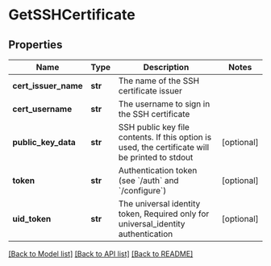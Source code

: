 # GetSSHCertificate

## Properties
Name | Type | Description | Notes
------------ | ------------- | ------------- | -------------
**cert_issuer_name** | **str** | The name of the SSH certificate issuer | 
**cert_username** | **str** | The username to sign in the SSH certificate | 
**public_key_data** | **str** | SSH public key file contents. If this option is used, the certificate will be printed to stdout | [optional] 
**token** | **str** | Authentication token (see &#x60;/auth&#x60; and &#x60;/configure&#x60;) | [optional] 
**uid_token** | **str** | The universal identity token, Required only for universal_identity authentication | [optional] 

[[Back to Model list]](../README.md#documentation-for-models) [[Back to API list]](../README.md#documentation-for-api-endpoints) [[Back to README]](../README.md)


